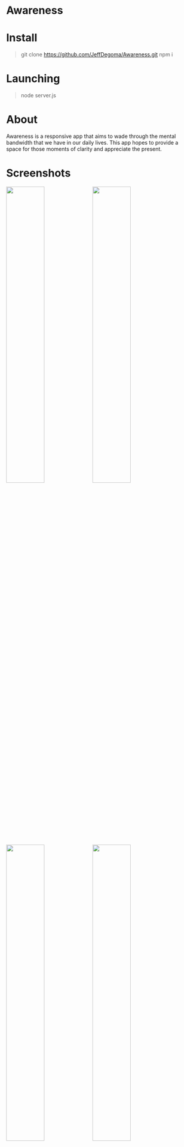 # Awareness

# Install
  > git clone https://github.com/JeffDegoma/Awareness.git
  > npm i
# Launching
> node server.js
# About
  Awareness is a responsive app that aims to wade through the mental bandwidth that we have in our daily lives. This app hopes to provide a space for those moments of clarity and appreciate the present.

# Screenshots

<img src="https://user-images.githubusercontent.com/12701844/26900604-cabc11e2-4ba0-11e7-8e90-b20e99ff8aa5.png" width="45%"></img> <img src="https://user-images.githubusercontent.com/12701844/26900603-cab9aab0-4ba0-11e7-9375-0eedccfa7c80.png" width="45%"></img> 
<img src="https://user-images.githubusercontent.com/12701844/26900605-cabc9f90-4ba0-11e7-8b3a-a6138ce20f51.png" width="45%"></img> 
<img src="https://user-images.githubusercontent.com/12701844/26902160-36f4fc66-4ba6-11e7-9d13-f7e08b775645.png" width="45%"></img> 

# Technology
## Front End

* HTML5
* CSS3
* JavaScript
* jQuery

## Back End
* Node.js
* Express.js
* Passport
* MongoDB
* Heroku

# Features Coming Soon
  Social Media Link
